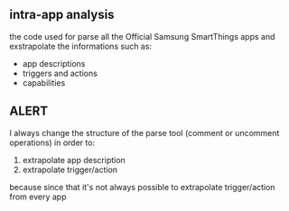 ## intra-app analysis 
the code used for parse all the Official Samsung SmartThings apps and exstrapolate the informations such as:
  - app descriptions
  - triggers and actions
  - capabilities

## ALERT
I always change the structure of the parse tool (comment or uncomment operations) in order to:
1. extrapolate app description
2. extrapolate trigger/action

because since that it's not always possible to extrapolate trigger/action from every app
